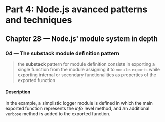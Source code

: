 # Part 4: Node.js avanced patterns and techniques
## Chapter 28 &mdash; Node.js' module system in depth 
### 04 &mdash; The **substack** module definition pattern
> the **substack** pattern for module definition consists in exporting a single function from the module assigning it to `module.exports` while exporting internal or secondary functionalities as properties of the exported function

#### Description
In the example, a simplistic logger module is defined in which the main exported function represents the *info* level method, and an additional `verbose` method is added to the exported function.